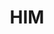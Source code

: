 ---
title: "HIM"
summary: "HIM was a Finnish gothic rock band from Helsinki. First formed in 1991 by vocalist Ville Valo and bassist Mikko \"Mige\" Paananen under the name His Infernal Majesty, the band broke up after only a few years, only to be reformed in 1995 by Valo and guitarist Mikko \"Linde\" Lindström. After being rejoined by Mige, as well as keyboardist Antto Melasniemi and drummer Juhana \"Pätkä\" Rantala, the band, now called HIM, released its debut album Greatest Lovesongs Vol. 666 in 1997. In 2000, now with drummer Mika \"Gas Lipstick\" Karppinen and keyboardist Juska Salminen, the band released Razorblade Romance, which reached the number one spot in Finland, Austria and Germany. The first single \"Join Me in Death\" also charted at number one in Finland and Germany, eventually going platinum and gold, respectively. Following the addition of Janne \"Burton\" Puurtinen on keyboards, HIM released Deep Shadows and Brilliant Highlights and Love Metal . Both cracked the top ten in several countries and allowed the band to tour in the United Kingdom and the United States for the first time.
In 2005, HIM released Dark Light, which became the group's most commercially successful album to date. HIM also became the first Finnish group in history to receive a gold record in the US. In 2007, HIM released Venus Doom, the making of which was marred by problems in Valo's personal life. Nevertheless, the album gave the band its highest chart position in the US at number twelve. After 2010's Screamworks: Love in Theory and Practice, HIM went on a hiatus after Gas Lipstick was forced to take medical leave. Following several months of uncertainty, the band regrouped and released the album Tears on Tape in 2013. Gas Lipstick announced his departure from the band in 2015 and was subsequently replaced by Jukka \"Kosmo\" Kröger. On 5 March 2017, HIM announced that the band would be disbanding following a farewell tour in 2017. The band played its final show on New Year's Eve 2017 as a part of its annual Helldone Festival.
HIM is one of the most commercially successful Finnish bands of all time, with sales of over ten million records. HIM has also received numerous accolades, including eight Emma Awards. The band is known for its distinct sound, which combines more melodic and melancholic elements with heavier influences. This made it difficult for audiences to categorize HIM's music, which led to the band coining the term \"love metal\". HIM is also known for its logo, the heartagram, which has made numerous appearances in other media."
image: "him.jpg"
apple_music_artist_url: "https://music.apple.com/gb/artist/him/4471986"
wikipedia_url: "https://en.wikipedia.org/wiki/HIM_(Finnish_band)"
---